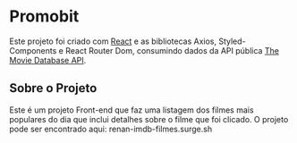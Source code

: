 # Promobit 

Este projeto foi criado com [React](https://github.com/facebook/create-react-app) e as bibliotecas Axios, Styled-Components e React Router Dom, consumindo dados da API pública [The Movie Database API](https://developers.themoviedb.org/3/getting-started/introduction).

## Sobre o Projeto

Este é um projeto Front-end que faz uma listagem dos
filmes mais populares do dia que inclui detalhes sobre
o filme que foi clicado.
O projeto pode ser encontrado aqui: renan-imdb-filmes.surge.sh

